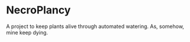 # NecroPlancy
A project to keep plants alive through automated watering. As, somehow, mine keep dying.

